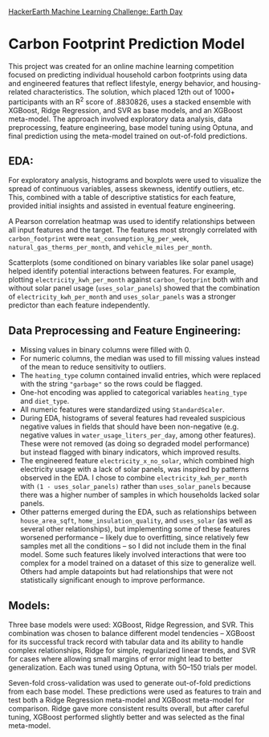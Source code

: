 [HackerEarth Machine Learning Challenge: Earth Day](https://www.hackerearth.com/challenges/new/competitive/hackerearth-machine-learning-challenge-earth-day/)

# Carbon Footprint Prediction Model

This project was created for an online machine learning competition focused on predicting individual household carbon footprints using data and engineered features that reflect lifestyle, energy behavior, and housing-related characteristics. The solution, which placed 12th out of 1000+ participants with an R<sup>2</sup> score of .8830826, uses a stacked ensemble with XGBoost, Ridge Regression, and SVR as base models, and an XGBoost meta-model. The approach involved exploratory data analysis, data preprocessing, feature engineering, base model tuning using Optuna, and final prediction using the meta-model trained on out-of-fold predictions.

## EDA:
For exploratory analysis, histograms and boxplots were used to visualize the spread of continuous variables, assess skewness, identify outliers, etc. This, combined with a table of descriptive 
statistics for each feature, provided initial insights and assisted in eventual feature engineering.

A Pearson correlation heatmap was used to identify relationships between all input features and the target. The features most strongly correlated with `carbon_footprint` were `meat_consumption_kg_per_week`, `natural_gas_therms_per_month`, and `vehicle_miles_per_month`.

Scatterplots (some conditioned on binary variables like solar panel usage) helped identify potential interactions between features. For example, plotting `electricity_kwh_per_month` against 
`carbon_footprint` both with and without solar panel usage (`uses_solar_panels`) showed that the combination of `electricity_kwh_per_month` and `uses_solar_panels` was a stronger predictor than each feature independently.


## Data Preprocessing and Feature Engineering:
- Missing values in binary columns were filled with 0.
- For numeric columns, the median was used to fill missing values instead of the mean to reduce sensitivity to outliers.
- The `heating_type` column contained invalid entries, which were replaced with the string `"garbage"` so the rows could be flagged.
- One-hot encoding was applied to categorical variables `heating_type` and `diet_type`.
- All numeric features were standardized using `StandardScaler`.
- During EDA, histograms of several features had revealed suspicious negative values in fields that should have been non-negative (e.g. negative values in `water_usage_liters_per_day`, among other 
features). These were not removed (as doing so degraded model performance) but instead flagged with binary indicators, which improved results. 
- The engineered feature `electricity_x_no_solar`, which combined high electricity usage with a lack of solar panels, was inspired by patterns observed in the EDA. I chose to combine `electricity_kwh_per_month` with `(1 - uses_solar_panels)` rather than `uses_solar_panels` because there was a higher number of samples in which households lacked solar panels.
- Other patterns emerged during the EDA, such as relationships between `house_area_sqft`, `home_insulation_quality`, and `uses_solar` (as well as several other relationships), but implementing some of these features worsened performance – likely due to overfitting, since relatively few samples met all the conditions – so I did not include them in the final model. Some such features likely involved interactions that were too complex for a model trained on a dataset of this size to generalize well. Others had ample datapoints but had relationships that were not statistically significant enough to improve performance.

## Models:
Three base models were used: XGBoost, Ridge Regression, and SVR. This combination was chosen to balance different model tendencies – XGBoost for its successful track record with tabular data and its 
ability to handle complex relationships, Ridge for simple, regularized linear trends, and SVR for cases where allowing small margins of error might lead to better generalization.
Each was tuned using Optuna, with 50–150 trials per model.

Seven-fold cross-validation was used to generate out-of-fold predictions from each base model. These predictions were used as features to train and test both a Ridge Regression meta-model and 
XGBoost meta-model for comparison. Ridge gave more consistent results overall, but after careful tuning, XGBoost performed slightly better and was selected as the final meta-model.
